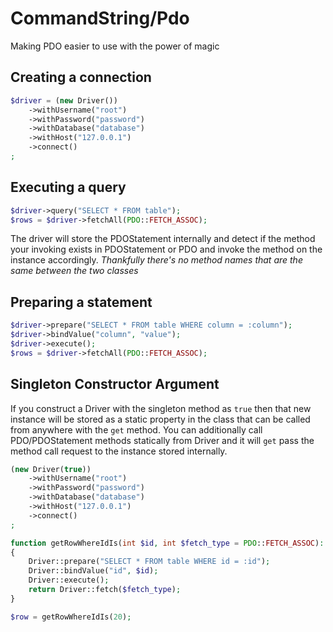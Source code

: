 # CommandString/Pdo #
Making PDO easier to use with the power of magic

## Creating a connection
```php
$driver = (new Driver())
	->withUsername("root")
	->withPassword("password")
	->withDatabase("database")
	->withHost("127.0.0.1")
	->connect()
;
```

## Executing a query
```php
$driver->query("SELECT * FROM table");
$rows = $driver->fetchAll(PDO::FETCH_ASSOC);
```
The driver will store the PDOStatement internally and detect if the method your invoking exists in PDOStatement or PDO and invoke the method on the instance accordingly. *Thankfully there's no method names that are the same between the two classes*

## Preparing a statement
```php
$driver->prepare("SELECT * FROM table WHERE column = :column");
$driver->bindValue("column", "value");
$driver->execute();
$rows = $driver->fetchAll(PDO::FETCH_ASSOC);
```

## Singleton Constructor Argument
If you construct a Driver with the singleton method as `true` then that new instance will be stored as a static property in the class that can be called from anywhere with the `get` method. You can additionally call PDO/PDOStatement methods statically from Driver and it will `get` pass the method call request to the instance stored internally.
```php
(new Driver(true))
	->withUsername("root")
	->withPassword("password")
	->withDatabase("database")
	->withHost("127.0.0.1")
	->connect()
;

function getRowWhereIdIs(int $id, int $fetch_type = PDO::FETCH_ASSOC): mixed
{
	Driver::prepare("SELECT * FROM table WHERE id = :id");
	Driver::bindValue("id", $id);
	Driver::execute();
	return Driver::fetch($fetch_type);
}

$row = getRowWhereIdIs(20);
```

